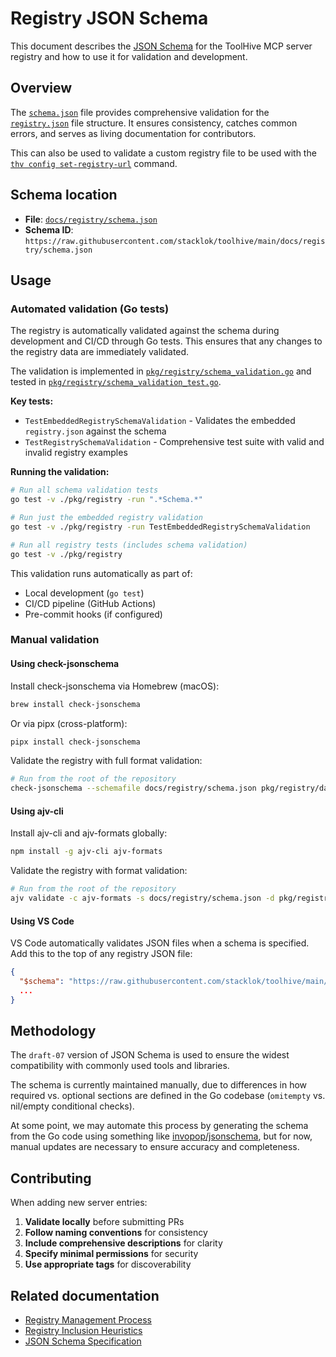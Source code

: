# Registry JSON Schema

This document describes the [JSON Schema](https://json-schema.org/) for the
ToolHive MCP server registry and how to use it for validation and development.

## Overview

The [`schema.json`](schema.json) file provides comprehensive validation for the
[`registry.json`](../../pkg/registry/data/registry.json) file structure. It
ensures consistency, catches common errors, and serves as living documentation
for contributors.

This can also be used to validate a custom registry file to be used with the
[`thv config set-registry-url`](../cli/thv_config_set-registry-url.md) command.

## Schema location

- **File**: [`docs/registry/schema.json`](schema.json)
- **Schema ID**:
  `https://raw.githubusercontent.com/stacklok/toolhive/main/docs/registry/schema.json`

## Usage

### Automated validation (Go tests)

The registry is automatically validated against the schema during development
and CI/CD through Go tests. This ensures that any changes to the registry data
are immediately validated.

The validation is implemented in
[`pkg/registry/schema_validation.go`](../../pkg/registry/schema_validation.go)
and tested in
[`pkg/registry/schema_validation_test.go`](../../pkg/registry/schema_validation_test.go).

**Key tests:**

- `TestEmbeddedRegistrySchemaValidation` - Validates the embedded
  `registry.json` against the schema
- `TestRegistrySchemaValidation` - Comprehensive test suite with valid and
  invalid registry examples

**Running the validation:**

```bash
# Run all schema validation tests
go test -v ./pkg/registry -run ".*Schema.*"

# Run just the embedded registry validation
go test -v ./pkg/registry -run TestEmbeddedRegistrySchemaValidation

# Run all registry tests (includes schema validation)
go test -v ./pkg/registry
```

This validation runs automatically as part of:

- Local development (`go test`)
- CI/CD pipeline (GitHub Actions)
- Pre-commit hooks (if configured)

### Manual validation

#### Using check-jsonschema

Install check-jsonschema via Homebrew (macOS):

```bash
brew install check-jsonschema
```

Or via pipx (cross-platform):

```bash
pipx install check-jsonschema
```

Validate the registry with full format validation:

```bash
# Run from the root of the repository
check-jsonschema --schemafile docs/registry/schema.json pkg/registry/data/registry.json
```

#### Using ajv-cli

Install ajv-cli and ajv-formats globally:

```bash
npm install -g ajv-cli ajv-formats
```

Validate the registry with format validation:

```bash
# Run from the root of the repository
ajv validate -c ajv-formats -s docs/registry/schema.json -d pkg/registry/data/registry.json
```

#### Using VS Code

VS Code automatically validates JSON files when a schema is specified. Add this
to the top of any registry JSON file:

```json
{
  "$schema": "https://raw.githubusercontent.com/stacklok/toolhive/main/docs/registry/schema.json",
  ...
}
```

## Methodology

The `draft-07` version of JSON Schema is used to ensure the widest compatibility
with commonly used tools and libraries.

The schema is currently maintained manually, due to differences in how required
vs. optional sections are defined in the Go codebase (`omitempty` vs. nil/empty
conditional checks).

At some point, we may automate this process by generating the schema from the Go
code using something like
[invopop/jsonschema](https://github.com/invopop/jsonschema), but for now, manual
updates are necessary to ensure accuracy and completeness.

## Contributing

When adding new server entries:

1. **Validate locally** before submitting PRs
2. **Follow naming conventions** for consistency
3. **Include comprehensive descriptions** for clarity
4. **Specify minimal permissions** for security
5. **Use appropriate tags** for discoverability

## Related documentation

- [Registry Management Process](management.md)
- [Registry Inclusion Heuristics](heuristics.md)
- [JSON Schema Specification](https://json-schema.org/)
